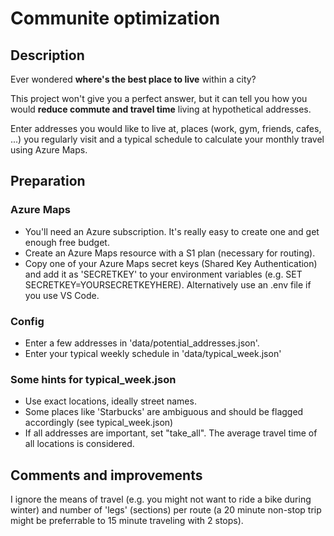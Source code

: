 # Communite optimization
## Description

Ever wondered **where's the best place to live** within a city?

This project won't give you a perfect answer, but it can tell you how you would **reduce commute and travel time** living at hypothetical addresses.

Enter addresses you would like to live at, places (work, gym, friends, cafes, ...) you regularly visit and a typical schedule to calculate your monthly travel using Azure Maps.

## Preparation
### Azure Maps
* You'll need an Azure subscription. It's really easy to create one and get enough free budget.
* Create an Azure Maps resource with a S1 plan (necessary for routing).
* Copy one of your Azure Maps secret keys (Shared Key Authentication) and add it as 'SECRETKEY' to your environment variables (e.g. SET SECRETKEY=YOURSECRETKEYHERE). Alternatively use an .env file if you use VS Code.

### Config
* Enter a few addresses in 'data/potential_addresses.json'.
* Enter your typical weekly schedule in 'data/typical_week.json'

### Some hints for typical_week.json
* Use exact locations, ideally street names.
* Some places like 'Starbucks' are ambiguous and should be flagged accordingly (see typical_week.json)
* If all addresses are important, set "take_all". The average travel time of all locations is considered. 

## Comments and improvements
I ignore the means of travel (e.g. you might not want to ride a bike during winter) and number of 'legs' (sections) per route (a 20 minute non-stop trip might be preferrable to 15 minute traveling with 2 stops).